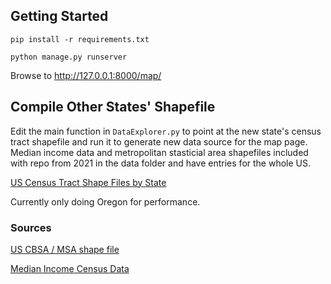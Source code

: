 
## Getting Started

`pip install -r requirements.txt`

`python manage.py runserver`

Browse to http://127.0.0.1:8000/map/


## Compile Other States' Shapefile

Edit the main function in `DataExplorer.py` to point at the new state's census tract shapefile and run it to generate new data source for the map page. Median income data and metropolitan stasticial area shapefiles included with repo from 2021 in the data folder and have entries for the whole US.   

[US Census Tract Shape Files by State](https://www.census.gov/cgi-bin/geo/shapefiles/index.php?year=2022&layergroup=Census+Tracts)

Currently only doing Oregon for performance.


### Sources

[US CBSA / MSA shape file](https://www.census.gov/geographies/reference-maps/2018/geo/cbsa.html)

[Median Income Census Data](https://data.census.gov/map?q=Income+and+Poverty&tid=ACSST1Y2021.S1903&layer=VT_2021_040_00_PP_D1&mode=thematic&loc=43.3751,-113.1138,z1.4027)


